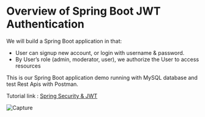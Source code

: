 # Overview of Spring Boot JWT Authentication 
We will build a Spring Boot application in that:

- User can signup new account, or login with username & password.
- By User’s role (admin, moderator, user), we authorize the User to access resources

This is our Spring Boot application demo running with MySQL database and test Rest Apis with Postman.

Tutorial link : [Spring Security & JWT](https://bezkoder.com/spring-boot-jwt-authentication/)

![Capture](https://user-images.githubusercontent.com/49534121/112665208-b8927300-8e52-11eb-9460-a4a51d3f13e6.PNG)


